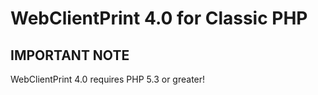 # WebClientPrint 4.0 for Classic PHP

## IMPORTANT NOTE
WebClientPrint 4.0 requires PHP 5.3 or greater!
